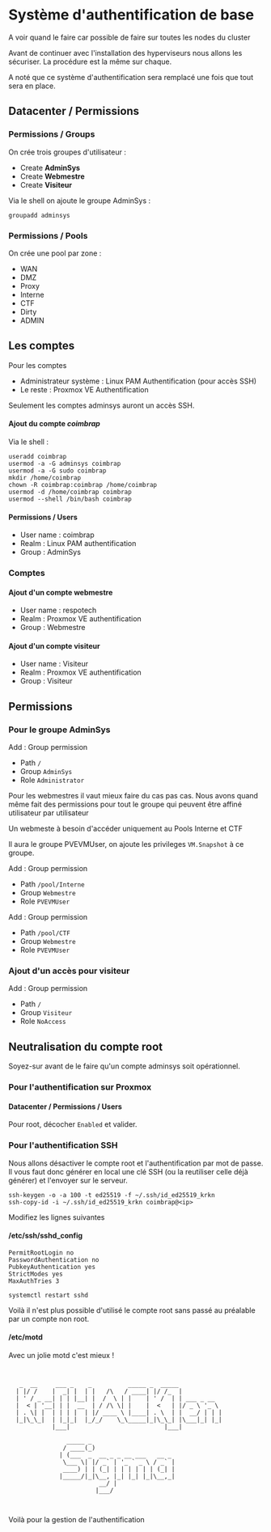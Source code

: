 # Système d'authentification de base

A voir quand le faire car possible de faire sur toutes les nodes du cluster


Avant de continuer avec l'installation des hyperviseurs nous allons les sécuriser. La procédure est la même sur chaque.

A noté que ce système d'authentification sera remplacé une fois que tout sera en place.

## Datacenter / Permissions

### Permissions / Groups
On crée trois groupes d'utilisateur :
- Create **AdminSys**
- Create **Webmestre**
- Create **Visiteur**

Via le shell on ajoute le groupe AdminSys :
```
groupadd adminsys
```

### Permissions / Pools

On crée une pool par zone :
- WAN
- DMZ
- Proxy
- Interne
- CTF
- Dirty
- ADMIN

## Les comptes
Pour les comptes
- Administrateur système : Linux PAM Authentification (pour accès SSH)
- Le reste : Proxmox VE Authentification

Seulement les comptes adminsys auront un accès SSH.

#### Ajout du compte *coimbrap*

Via le shell :
```shell
useradd coimbrap
usermod -a -G adminsys coimbrap
usermod -a -G sudo coimbrap
mkdir /home/coimbrap
chown -R coimbrap:coimbrap /home/coimbrap
usermod -d /home/coimbrap coimbrap
usermod --shell /bin/bash coimbrap
```

#### Permissions / Users
- User name : coimbrap
- Realm : Linux PAM authentification
- Group : AdminSys

### Comptes


#### Ajout d'un compte webmestre
- User name : respotech
- Realm : Proxmox VE authentification
- Group : Webmestre


#### Ajout d'un compte visiteur
- User name : Visiteur
- Realm : Proxmox VE authentification
- Group : Visiteur


## Permissions

### Pour le groupe AdminSys
Add : Group permission
- Path `/`
- Group `AdminSys`
- Role `Administrator`

Pour les webmestres il vaut mieux faire du cas pas cas. Nous avons quand même fait des permissions pour tout le groupe qui peuvent être affiné utilisateur par utilisateur

Un webmeste à besoin d'accéder uniquement au Pools Interne et CTF

Il aura le groupe PVEVMUser, on ajoute les privileges `VM.Snapshot` à ce groupe.

Add : Group permission
- Path `/pool/Interne`
- Group `Webmestre`
- Role `PVEVMUser`

Add : Group permission
- Path `/pool/CTF`
- Group `Webmestre`
- Role `PVEVMUser`


### Ajout d'un accès pour visiteur
Add : Group permission
- Path `/`
- Group `Visiteur`
- Role `NoAccess`


## Neutralisation du compte root

Soyez-sur avant de le faire qu'un compte adminsys soit opérationnel.

### Pour l'authentification sur Proxmox

#### Datacenter / Permissions / Users

Pour root, décocher `Enabled` et valider.

### Pour l'authentification SSH

Nous allons désactiver le compte root et l'authentification par mot de passe. Il vous faut donc générer en local une clé SSH (ou la reutiliser celle déjà générer) et l'envoyer sur le serveur.

```
ssh-keygen -o -a 100 -t ed25519 -f ~/.ssh/id_ed25519_krkn
ssh-copy-id -i ~/.ssh/id_ed25519_krkn coimbrap@<ip>
```

Modifiez les lignes suivantes



#### /etc/ssh/sshd_config
```
PermitRootLogin no
PasswordAuthentication no
PubkeyAuthentication yes
StrictModes yes
MaxAuthTries 3
```
```
systemctl restart sshd
```

Voilà il n'est plus possible d'utilisé le compte root sans passé au préalable par un compte non root.

#### /etc/motd
Avec un jolie motd c'est mieux !
```


   _  __     ___ _    _          _____ _  _____            
  | |/ /    |  _| |  | |   /\   / ____| |/ /_  |           
  | ' / _ __| | | |__| |  /  \ | |    | ' /  | | ___ _ __  
  |  < | '__| | |  __  | / /\ \| |    |  <   | |/ _ \ '_ \
  | . \| |  | | | |  | |/ ____ \ |____| . \  | |  __/ | | |
  |_|\_\_|  | |_|_|  |_/_/    \_\_____|_|\_\_| |\___|_| |_|
            |___|                          |___|           

                _____ _                       
               / ____(_)                      
              | (___  _  __ _ _ __ ___   __ _
               \___ \| |/ _` | '_ ` _ \ / _` |
               ____) | | (_| | | | | | | (_| |
              |_____/|_|\__, |_| |_| |_|\__,_|
                         __/ |                
                        |___/                                    



```

Voilà pour la gestion de l'authentification
